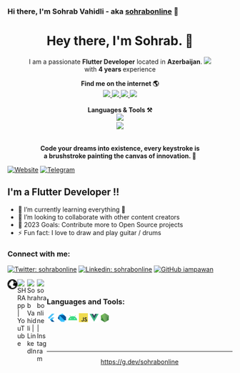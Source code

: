 ### Hi there, I'm Sohrab Vahidli - aka [sohrabonline][website] 👋

<h1 align="center">Hey there, I'm Sohrab. 👋 </h1>

<p align="center">
    I am a passionate <b>Flutter Developer</b> located in <b>Azerbaijan</b>. <img src="https://cdn.countryflags.com/thumbs/azerbaijan/flag-800.png" width=16>
    <br>
    with <b>4 years </b> experience
 
</b>
    <br>
    <div align="center"> 
      <b>Find me on the internet 🌎</b>
      <br>
      <a href="mailto:esev.sv@gmail.com">
        <img src="https://img.shields.io/badge/EMAIL-333333?style=for-the-badge&logo=gmail&logoColor=blue" />
      </a>
      <a href="https://linkedin.com/in/sohrabonline">
        <img src="https://img.shields.io/badge/LINKEDIN-333333?style=for-the-badge&logo=linkedin"/>
      </a>
      <a href="https://instagram.com/sohrabonline">
        <img src="https://img.shields.io/badge/INSTAGRAM-333333?style=for-the-badge&logo=instagram" />
      </a>
     <a href="https://www.youtube.com/channel/UC4TueF0zT9BX_RJ74EdTd0Q">
        <img src="https://img.shields.io/badge/YOUTUBE-333333?style=for-the-badge&logo=youtube" />
      </a>
    </div>
    <br>
    <div align="center">
        <b>Languages & Tools ⚒️</b>
        <br>
        <img src="https://skillicons.dev/icons?i=dart,flutter,firebase,java,cpp" /><br>
        <img src="https://skillicons.dev/icons?i=html,css,javascript,nodejs,php,mysql" /><br>
    </div>
    <br>
    <p align="center">
        <b>
            Code your dreams into existence, every keystroke is
            <br>
            a brushstroke painting the canvas of innovation. 🚀
        </b>
    </p>
</p>

[![Website](https://img.shields.io/website?label=sohrabonline&style=for-the-badge&url=https%3A%2F%2Fsohrabonline)](https://www.instagram.com/sohrabonline/)
[![Telegram](https://img.shields.io/youtube/channel/views/UC4TueF0zT9BX_RJ74EdTd0Q?style=social)](https://www.youtube.com/channel/UC4TueF0zT9BX_RJ74EdTd0Q)

## I'm a Flutter Developer !!

- 🌱 I’m currently learning everything 🤣
- 👯 I’m looking to collaborate with other content creators
- 🥅 2023 Goals: Contribute more to Open Source projects
- ⚡ Fun fact: I love to draw and play guitar / drums



### Connect with me:

[![Twitter: sohrabonline](https://img.shields.io/twitter/follow/sohrabonline?style=social)](https://twitter.com/sohrabonline)
[![Linkedin: sohrabonline](https://img.shields.io/badge/-sohrabonline-blue?style=flat-square&logo=Linkedin&logoColor=white&link=https://www.linkedin.com/in/sohrabonline/)](https://www.linkedin.com/in/sohrabonline/)
[![GitHub iampawan](https://img.shields.io/github/followers/sohrabonline?label=follow&style=social)](https://github.com/sohrabonline)

[<img align="left" alt="codeSTACKr.com" width="22px" src="https://raw.githubusercontent.com/iconic/open-iconic/master/svg/globe.svg" />][website]
[<img align="left" alt="SHRApp | YouTube" width="22px" src="https://cdn.jsdelivr.net/npm/simple-icons@v3/icons/youtube.svg" />][youtube]
[<img align="left" alt="Sohrab Vahidli | LinkedIn" width="22px" src="https://cdn.jsdelivr.net/npm/simple-icons@v3/icons/linkedin.svg" />][linkedin]
[<img align="left" alt="sohrabonline | Instagram" width="22px" src="https://cdn.jsdelivr.net/npm/simple-icons@v3/icons/instagram.svg" />][instagram]

<br />

### Languages and Tools:

<code><img height="20" src="https://raw.githubusercontent.com/github/explore/80688e429a7d4ef2fca1e82350fe8e3517d3494d/topics/flutter/flutter.png"></code>
<code><img height="20" src="https://raw.githubusercontent.com/github/explore/80688e429a7d4ef2fca1e82350fe8e3517d3494d/topics/dart/dart.png"></code>
<code><img height="20" src="https://raw.githubusercontent.com/github/explore/80688e429a7d4ef2fca1e82350fe8e3517d3494d/topics/android/android.png"></code>
<code><img height="20" src="https://raw.githubusercontent.com/github/explore/80688e429a7d4ef2fca1e82350fe8e3517d3494d/topics/javascript/javascript.png"></code>
<code><img height="20" src="https://raw.githubusercontent.com/github/explore/80688e429a7d4ef2fca1e82350fe8e3517d3494d/topics/vue/vue.png"></code>
<code><img height="20" src="https://raw.githubusercontent.com/github/explore/80688e429a7d4ef2fca1e82350fe8e3517d3494d/topics/nodejs/nodejs.png"></code>    


<br />
<br />





<div align="center">

---

https://g.dev/sohrabonline

[website]: https://codeSTACKr.com
[course]: http://vsCodeHero.com
[twitter]: https://twitter.com/codeSTACKr
[youtube]: https://youtube.com/codeSTACKr
[instagram]: https://www.instagram.com/sohrabonline/
[linkedin]: https://linkedin.com/in/codeSTACKr
[webdevplaylist]: https://www.youtube.com/playlist?list=PLkwxH9e_vrAJ0WbEsFA9W3I1W-g_BTsbt
[jsplaylist]: https://www.youtube.com/playlist?list=PLkwxH9e_vrALRJKu7wfXby3MKeflhTu6B
[cssplaylist]: https://www.youtube.com/playlist?list=PLkwxH9e_vrALSdvZuEh6gqQdmDoDIoqz4
[reactplaylist]: https://www.youtube.com/playlist?list=PLkwxH9e_vrAK4TdffpxKY3QGyHCpxFcQ0

